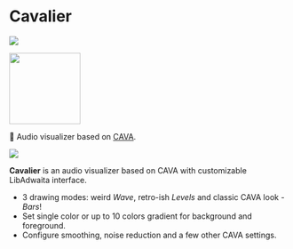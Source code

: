 # Cavalier
![](https://github.com/fsobolev/cavalier/raw/master/data/icons/hicolor/scalable/apps/io.github.fsobolev.Cavalier.svg)
<!-- <br/>[<img src="https://flathub.org/assets/badges/flathub-badge-en.png" width=128px>](https://flathub.org/apps/details/io.github.fsobolev.Cavalier) -->
[<img src="https://camo.githubusercontent.com/874898488d74b24f916891c19c132f4bae397ab1de4898cd25d268ec81c7d92b/68747470733a2f2f692e696d6775722e636f6d2f3049746a6f374e2e706e67" width=128px>](https://matrix.to/#/#sable-burrow:matrix.org)

🎵 Audio visualizer based on [CAVA](https://github.com/karlstav/cava).

![](https://raw.githubusercontent.com/fsobolev/cavalier/master/data/screenshots/main.png)

**Cavalier** is an audio visualizer based on CAVA with customizable LibAdwaita interface.
* 3 drawing modes: weird *Wave*, retro-ish *Levels* and classic CAVA look - *Bars*!
* Set single color or up to 10 colors gradient for background and foreground.
* Configure smoothing, noise reduction and a few other CAVA settings.
